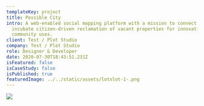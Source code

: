 ```yaml
---
templateKey: project
title: Possible City
intro: A web-enabled social mapping platform with a mission to connect and
  incubate citizen-driven reclamation of vacant properties for innovative
  community uses.
client: Test / Plot Studio
company: Test / Plot Studio
role: Designer & Developer
date: 2020-07-30T18:43:51.231Z
isFeatured: false
isCaseStudy: false
isPublished: true
featuredImage: ../../static/assets/lotxlot-1-.png
---
```

![](/assets/possible_city_screenshot.jpg)